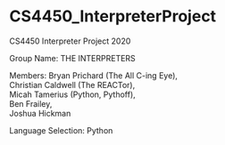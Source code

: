 # CS4450_InterpreterProject
CS4450 Interpreter Project 2020

Group Name: THE INTERPRETERS

Members:
Bryan Prichard (The All C-ing Eye),  
Christian Caldwell (The REACTor),  
Micah Tamerius (Python, Pythoff),  
Ben Frailey,  
Joshua Hickman 

Language Selection: Python
